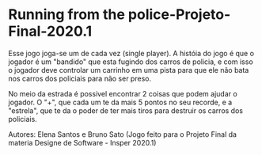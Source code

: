 # Running from the police-Projeto-Final-2020.1

Esse jogo joga-se um de cada vez (single player). A históia do jogo é que o jogador é um "bandido" que esta fugindo dos carros de policia, e com isso o jogador deve controlar um carrinho em uma pista para que ele não bata nos carros dos policiais para não ser preso.

No meio da estrada é possivel encontrar 2 coisas que podem ajudar o  jogador. O "+", que cada um te da mais 5 pontos no seu recorde, e a  "estrela", que te da o poder de ter mais tiros para destruir os carros dos policiais.

Autores: Elena Santos e Bruno Sato
(Jogo feito para o Projeto Final da materia Designe de Software - Insper 2020.1)
